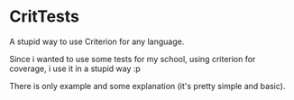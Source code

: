 # CritTests
A stupid way to use Criterion for any language.

Since i wanted to use some tests for my school, using criterion for coverage, i use it in a stupid way :p

There is only example and some explanation (it's pretty simple and basic).